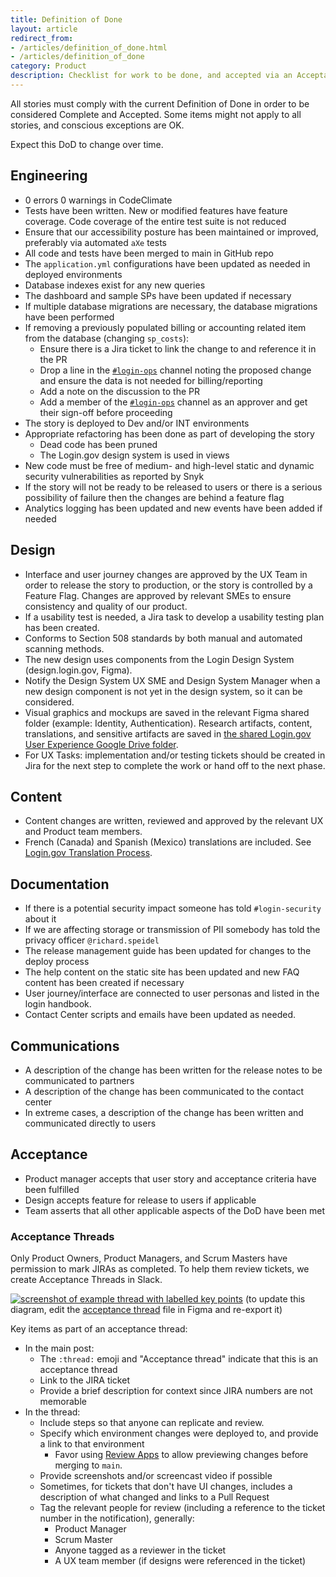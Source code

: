 ```yaml
---
title: Definition of Done
layout: article
redirect_from:
- /articles/definition_of_done.html
- /articles/definition_of_done
category: Product
description: Checklist for work to be done, and accepted via an Acceptance Thread
---
```


All stories must comply with the current Definition of Done in order to be considered Complete and Accepted. Some items might not apply to all stories, and conscious exceptions are OK.

Expect this DoD to change over time.

## Engineering

- 0 errors 0 warnings in CodeClimate
- Tests have been written. New or modified features have feature coverage. Code coverage of the entire test suite is not reduced
- Ensure that our accessibility posture has been maintained or improved, preferably via automated `aXe` tests
- All code and tests have been merged to main in GitHub repo
- The `application.yml` configurations have been updated as needed in deployed environments
- Database indexes exist for any new queries
- The dashboard and sample SPs have been updated if necessary
- If multiple database migrations are necessary, the database migrations have been performed
- If removing a previously populated billing or accounting related item from the database (changing `sp_costs`):
  - Ensure there is a Jira ticket to link the change to and reference it in the PR
  - Drop a line in the [`#login-ops`](https://gsa-tts.slack.com/archives/GAYUZ4PV5) channel noting the proposed change and ensure the data is not needed for billing/reporting
  - Add a note on the discussion to the PR
  - Add a member of the [`#login-ops`](https://gsa-tts.slack.com/archives/GAYUZ4PV5) channel as an approver and get their sign-off before proceeding
- The story is deployed to Dev and/or INT environments
- Appropriate refactoring has been done as part of developing the story
  - Dead code has been pruned
  - The Login.gov design system is used in views
- New code must be free of medium- and high-level static and dynamic security vulnerabilities as reported by Snyk
- If the story will not be ready to be released to users or there is a serious possibility of failure then the changes are behind a feature flag
- Analytics logging has been updated and new events have been added if needed

## Design

- Interface and user journey changes are approved by the UX Team in order to release the story to production, or the story is controlled by a Feature Flag. Changes are approved by relevant SMEs to ensure consistency and quality of our product.
- If a usability test is needed, a Jira task to develop a usability testing plan has been created.
- Conforms to Section 508 standards by both manual and automated scanning methods.
- The new design uses components from the Login Design System (design.login.gov, Figma).
- Notify the Design System UX SME and Design System Manager when a new design component is not yet in the design system, so it can be considered.
- Visual graphics and mockups are saved in the relevant Figma shared folder (example: Identity, Authentication). Research artifacts, content, translations, and sensitive artifacts are saved in [the shared Login.gov User Experience Google Drive folder](https://drive.google.com/drive/folders/12qRTGijG9oOU8FRvZfK30qAN4v8LCzHG).
- For UX Tasks: implementation and/or testing tickets should be created in Jira for the next step to complete the work or hand off to the next phase.

## Content

- Content changes are written, reviewed and approved by the relevant UX and Product team members.
- French (Canada) and Spanish (Mexico) translations are included. See [Login.gov Translation Process](https://docs.google.com/document/d/1-wNXxyvxrsUeHkMOfhBpoSTCTZULOXNlCkBdNxiLa3c/edit?usp=sharing).

## Documentation

- If there is a potential security impact someone has told `#login-security` about it
- If we are affecting storage or transmission of PII somebody has told the privacy officer `@richard.speidel`
- The release management guide has been updated for changes to the deploy process
- The help content on the static site has been updated and new FAQ content has been created if necessary
- User journey/interface are connected to user personas and listed in the login handbook.
- Contact Center scripts and emails have been updated as needed.


## Communications

- A description of the change has been written for the release notes to be communicated to partners
- A description of the change has been communicated to the contact center
- In extreme cases, a description of the change has been written and communicated directly to users

## Acceptance

- Product manager accepts that user story and acceptance criteria have been fulfilled
- Design accepts feature for release to users if applicable
- Team asserts that all other applicable aspects of the DoD have been met

### Acceptance Threads

Only Product Owners, Product Managers, and Scrum Masters have permission to mark JIRAs as completed. To help them review tickets, we create
Acceptance Threads in Slack.

[![screenshot of example thread with labelled key points][image]][image]
(to update this diagram, edit the [acceptance thread][figma] file in Figma and re-export it)

[image]: {{site.baseurl}}/images/acceptance-thread.jpg
[figma]: https://www.figma.com/file/osdrHegSpj9sRk9CCuAIQd/Untitled?node-id=0%3A1


Key items as part of an acceptance thread:

- In the main post:
  - The `:thread:` emoji and "Acceptance thread" indicate that this is an acceptance thread
  - Link to the JIRA ticket
  - Provide a brief description for context since JIRA numbers are not memorable
- In the thread:
  - Include steps so that anyone can replicate and review.
  - Specify which environment changes were deployed to, and provide a link to that environment
    - Favor using [Review Apps](https://github.com/18F/identity-devops/wiki/How-to-find-your-review-app) to allow previewing changes before merging to `main`.
  - Provide screenshots and/or screencast video if possible
  - Sometimes, for tickets that don't have UI changes, includes a description of what changed and links
     to a Pull Request
  - Tag the relevant people for review (including a reference to the ticket number in the notification), generally:
    - Product Manager
    - Scrum Master
    - Anyone tagged as a reviewer in the ticket
    - A UX team member (if designs were referenced in the ticket)
